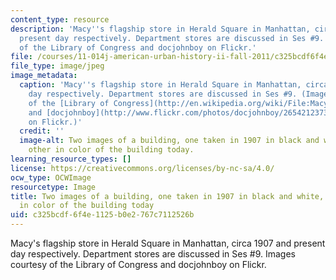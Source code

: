 ```yaml
---
content_type: resource
description: 'Macy''s flagship store in Herald Square in Manhattan, circa 1907 and
  present day respectively. Department stores are discussed in Ses #9. Images courtesy
  of the Library of Congress and docjohnboy on Flickr.'
file: /courses/11-014j-american-urban-history-ii-fall-2011/c325bcdf6f4e1125b0e2767c7112526b_11-014jf11.jpg
file_type: image/jpeg
image_metadata:
  caption: 'Macy''s flagship store in Herald Square in Manhattan, circa 1907 and present
    day respectively. Department stores are discussed in Ses #9. (Images courtesy
    of the [Library of Congress](http://en.wikipedia.org/wiki/File:Macy%27s_Herald_Square_LC-USZ62-123584_crop.jpg)
    and [docjohnboy](http://www.flickr.com/photos/docjohnboy/2654212373/in/photostream/)
    on Flickr.)'
  credit: ''
  image-alt: Two images of a building, one taken in 1907 in black and white, and the
    other in color of the building today.
learning_resource_types: []
license: https://creativecommons.org/licenses/by-nc-sa/4.0/
ocw_type: OCWImage
resourcetype: Image
title: Two images of a building, one taken in 1907 in black and white, and the other
  in color of the building today
uid: c325bcdf-6f4e-1125-b0e2-767c7112526b
---
```

Macy's flagship store in Herald Square in Manhattan, circa 1907 and present day respectively. Department stores are discussed in Ses #9. Images courtesy of the Library of Congress and docjohnboy on Flickr.